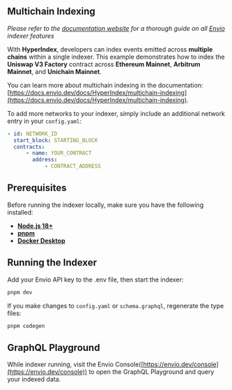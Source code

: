 ## Multichain Indexing

_Please refer to the [documentation website](https://docs.envio.dev) for a thorough guide on all [Envio](https://envio.dev) indexer features_

With **HyperIndex**, developers can index events emitted across **multiple chains** within a single indexer. This example demonstrates how to index the **Uniswap V3 Factory** contract across **Ethereum Mainnet**, **Arbitrum Mainnet**, and **Unichain Mainnet**.

You can learn more about multichain indexing in the documentation: [https://docs.envio.dev/docs/HyperIndex/multichain-indexing](https://docs.envio.dev/docs/HyperIndex/multichain-indexing).

To add more networks to your indexer, simply include an additional network entry in your `config.yaml`:

```yaml
- id: NETWORK_ID
  start_block: STARTING_BLOCK
  contracts:
      - name: YOUR_CONTRACT
        address:
            - CONTRACT_ADDRESS
```

## Prerequisites

Before running the indexer locally, make sure you have the following installed:

-   **[Node.js 18+](https://nodejs.org/en/download/)**
-   **[pnpm](https://pnpm.io/installation)**
-   **[Docker Desktop](https://www.docker.com/products/docker-desktop/)**

## Running the Indexer

Add your Envio API key to the .env file, then start the indexer:

```bash
pnpm dev
```

If you make changes to `config.yaml` or `schema.graphql`, regenerate the type files:

```bash
pnpm codegen
```

## GraphQL Playground

While indexer running, visit the Envio Console([https://envio.dev/console](https://envio.dev/console)) to open the GraphQL Playground and query your indexed data.
